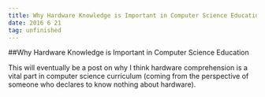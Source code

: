 ```yaml
---
title: Why Hardware Knowledge is Important in Computer Science Education
date: 2016 6 21
tag: unfinished
---
```


##Why Hardware Knowledge is Important in Computer Science Education
  
 This will eventually be a post on why I think hardware comprehension 
is a vital part in computer science curriculum (coming from the 
perspective of someone who declares to know nothing about hardware).
